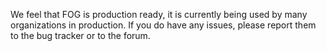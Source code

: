 We feel that FOG is production ready, it is currently being used by many
organizations in production. If you do have any issues, please report
them to the bug tracker or to the forum.
